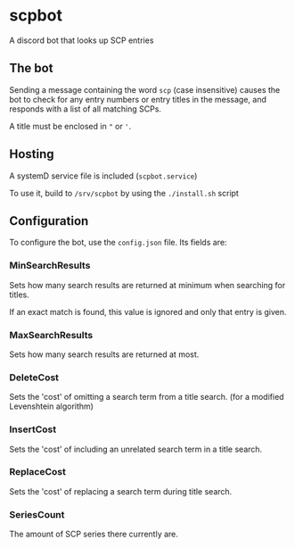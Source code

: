 # scpbot
A discord bot that looks up SCP entries

## The bot
Sending a message containing the word `scp` (case insensitive)
causes the bot to check for any entry numbers or entry titles in the message,
and responds with a list of all matching SCPs.

A title must be enclosed in `"` or `'`.

## Hosting
A systemD service file is included (`scpbot.service`)

To use it, build to `/srv/scpbot` by using the `./install.sh` script

## Configuration
To configure the bot, use the `config.json` file.
Its fields are:

### MinSearchResults
Sets how many search results are returned at minimum when searching for titles.

If an exact match is found, this value is ignored and only that entry is given.

### MaxSearchResults
Sets how many search results are returned at most.

### DeleteCost
Sets the 'cost' of omitting a search term from a title search. (for a modified Levenshtein algorithm)

### InsertCost
Sets the 'cost' of including an unrelated search term in a title search.

### ReplaceCost
Sets the 'cost' of replacing a search term during title search.

### SeriesCount
The amount of SCP series there currently are.
